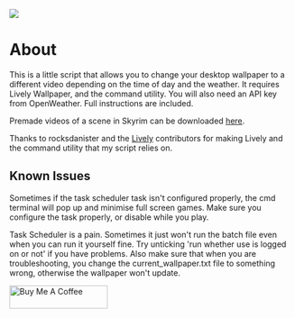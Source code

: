 ![](https://i.imgur.com/oQSlTX0.png)

# About

This is a little script that allows you to change your desktop wallpaper to a different video depending on the time of day and the weather.
It requires Lively Wallpaper, and the command utility.
You will also need an API key from OpenWeather.
Full instructions are included.

Premade videos of a scene in Skyrim can be downloaded [here](https://drive.google.com/drive/folders/1xF0Iz6BP_f_UGSkXBAFqbQ5xHxR2msvC?usp=share_link).

Thanks to rocksdanister and the [Lively](https://github.com/rocksdanister/lively) contributors for making Lively and the command utility that my script relies on.

## Known Issues
Sometimes if the task scheduler task isn't configured properly, the cmd terminal will pop up and minimise full screen games. Make sure you configure the task properly, or disable while you play.

Task Scheduler is a pain. Sometimes it just won't run the batch file even when you can run it yourself fine. Try unticking 'run whether use is logged on or not' if you have problems. Also make sure that when you are troubleshooting, you change the current_wallpaper.txt file to something wrong, otherwise the wallpaper won't update.


<a href="https://www.buymeacoffee.com/BiomeBits" target="_blank"><img src="https://www.buymeacoffee.com/assets/img/guidelines/download-assets-sm-3.svg" alt="Buy Me A Coffee" height="41" width="174"></a>
